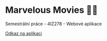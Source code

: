 # Marvelous Movies :superhero_man:

Semestrální práce - 4IZ278 - Webové aplikace

[Odkaz na aplikaci](https://eso.vse.cz/~frim00/marvelous-movies/)
